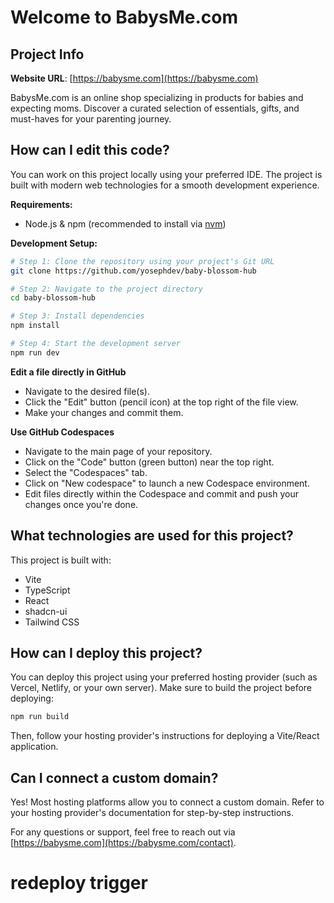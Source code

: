 # Welcome to BabysMe.com

## Project Info

**Website URL**: [https://babysme.com](https://babysme.com)

BabysMe.com is an online shop specializing in products for babies and expecting moms. Discover a curated selection of essentials, gifts, and must-haves for your parenting journey.

## How can I edit this code?

You can work on this project locally using your preferred IDE. The project is built with modern web technologies for a smooth development experience.

**Requirements:**
- Node.js & npm (recommended to install via [nvm](https://github.com/nvm-sh/nvm#installing-and-updating))

**Development Setup:**

```sh
# Step 1: Clone the repository using your project's Git URL
git clone https://github.com/yosephdev/baby-blossom-hub

# Step 2: Navigate to the project directory
cd baby-blossom-hub

# Step 3: Install dependencies
npm install

# Step 4: Start the development server
npm run dev
```

**Edit a file directly in GitHub**
- Navigate to the desired file(s).
- Click the "Edit" button (pencil icon) at the top right of the file view.
- Make your changes and commit them.

**Use GitHub Codespaces**
- Navigate to the main page of your repository.
- Click on the "Code" button (green button) near the top right.
- Select the "Codespaces" tab.
- Click on "New codespace" to launch a new Codespace environment.
- Edit files directly within the Codespace and commit and push your changes once you're done.

## What technologies are used for this project?

This project is built with:
- Vite
- TypeScript
- React
- shadcn-ui
- Tailwind CSS

## How can I deploy this project?

You can deploy this project using your preferred hosting provider (such as Vercel, Netlify, or your own server). Make sure to build the project before deploying:

```sh
npm run build
```

Then, follow your hosting provider's instructions for deploying a Vite/React application.

## Can I connect a custom domain?

Yes! Most hosting platforms allow you to connect a custom domain. Refer to your hosting provider's documentation for step-by-step instructions.

For any questions or support, feel free to reach out via [https://babysme.com](https://babysme.com/contact).
# redeploy trigger
